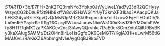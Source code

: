 $START$D+3b/D7FH+2nK2TQ3fmNYo3Ybkp0JsVyUweLYad7y23dR2QOHysyWzyqCG2bD0uRf2t9Hb8xffVr8oviSHaWG1YrUyT3kmXF31kadEAAacpQKJahFK324yuB7cEXgvQvQrMsN1pMRZSk09xgomdmZolrUxowXFgHTEObOIV/5Lb9m5tYPaykrB+KEgT6C+cyEWLsoJkouwNiqsWs109xKtw1ZiHYMOxlbFWnfp8HTRTqMXCzaPXAKCev2ngt3iAwyQQrvhko7l7aE0er8GmZx/tAQilU9ByBKy3kaXAIug5AMMt/Dt2Ol4n8irjLoHsGgfqQK9QeMGT7/KgjAXHI+uLwrM56tlGMAU6vL/RAKeXZ6AbbmgMvheAygOqBJ9kp$END$